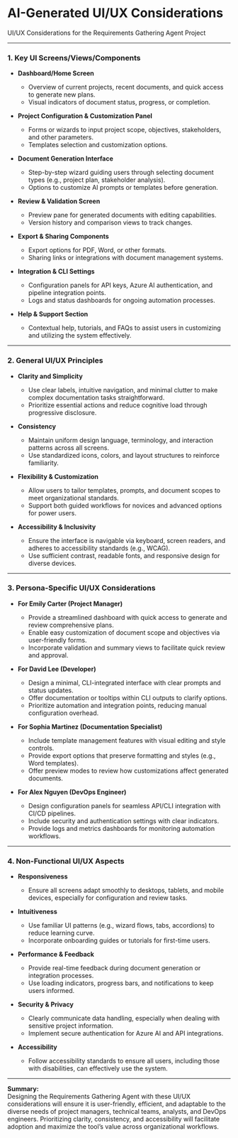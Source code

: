 # AI-Generated UI/UX Considerations

UI/UX Considerations for the Requirements Gathering Agent Project

---

### 1. Key UI Screens/Views/Components

- **Dashboard/Home Screen**
  - Overview of current projects, recent documents, and quick access to generate new plans.
  - Visual indicators of document status, progress, or completion.

- **Project Configuration & Customization Panel**
  - Forms or wizards to input project scope, objectives, stakeholders, and other parameters.
  - Templates selection and customization options.

- **Document Generation Interface**
  - Step-by-step wizard guiding users through selecting document types (e.g., project plan, stakeholder analysis).
  - Options to customize AI prompts or templates before generation.

- **Review & Validation Screen**
  - Preview pane for generated documents with editing capabilities.
  - Version history and comparison views to track changes.

- **Export & Sharing Components**
  - Export options for PDF, Word, or other formats.
  - Sharing links or integrations with document management systems.

- **Integration & CLI Settings**
  - Configuration panels for API keys, Azure AI authentication, and pipeline integration points.
  - Logs and status dashboards for ongoing automation processes.

- **Help & Support Section**
  - Contextual help, tutorials, and FAQs to assist users in customizing and utilizing the system effectively.

---

### 2. General UI/UX Principles

- **Clarity and Simplicity**
  - Use clear labels, intuitive navigation, and minimal clutter to make complex documentation tasks straightforward.
  - Prioritize essential actions and reduce cognitive load through progressive disclosure.

- **Consistency**
  - Maintain uniform design language, terminology, and interaction patterns across all screens.
  - Use standardized icons, colors, and layout structures to reinforce familiarity.

- **Flexibility & Customization**
  - Allow users to tailor templates, prompts, and document scopes to meet organizational standards.
  - Support both guided workflows for novices and advanced options for power users.

- **Accessibility & Inclusivity**
  - Ensure the interface is navigable via keyboard, screen readers, and adheres to accessibility standards (e.g., WCAG).
  - Use sufficient contrast, readable fonts, and responsive design for diverse devices.

---

### 3. Persona-Specific UI/UX Considerations

- **For Emily Carter (Project Manager)**
  - Provide a streamlined dashboard with quick access to generate and review comprehensive plans.
  - Enable easy customization of document scope and objectives via user-friendly forms.
  - Incorporate validation and summary views to facilitate quick review and approval.

- **For David Lee (Developer)**
  - Design a minimal, CLI-integrated interface with clear prompts and status updates.
  - Offer documentation or tooltips within CLI outputs to clarify options.
  - Prioritize automation and integration points, reducing manual configuration overhead.

- **For Sophia Martinez (Documentation Specialist)**
  - Include template management features with visual editing and style controls.
  - Provide export options that preserve formatting and styles (e.g., Word templates).
  - Offer preview modes to review how customizations affect generated documents.

- **For Alex Nguyen (DevOps Engineer)**
  - Design configuration panels for seamless API/CLI integration with CI/CD pipelines.
  - Include security and authentication settings with clear indicators.
  - Provide logs and metrics dashboards for monitoring automation workflows.

---

### 4. Non-Functional UI/UX Aspects

- **Responsiveness**
  - Ensure all screens adapt smoothly to desktops, tablets, and mobile devices, especially for configuration and review tasks.

- **Intuitiveness**
  - Use familiar UI patterns (e.g., wizard flows, tabs, accordions) to reduce learning curve.
  - Incorporate onboarding guides or tutorials for first-time users.

- **Performance & Feedback**
  - Provide real-time feedback during document generation or integration processes.
  - Use loading indicators, progress bars, and notifications to keep users informed.

- **Security & Privacy**
  - Clearly communicate data handling, especially when dealing with sensitive project information.
  - Implement secure authentication for Azure AI and API integrations.

- **Accessibility**
  - Follow accessibility standards to ensure all users, including those with disabilities, can effectively use the system.

---

**Summary:**  
Designing the Requirements Gathering Agent with these UI/UX considerations will ensure it is user-friendly, efficient, and adaptable to the diverse needs of project managers, technical teams, analysts, and DevOps engineers. Prioritizing clarity, consistency, and accessibility will facilitate adoption and maximize the tool’s value across organizational workflows.